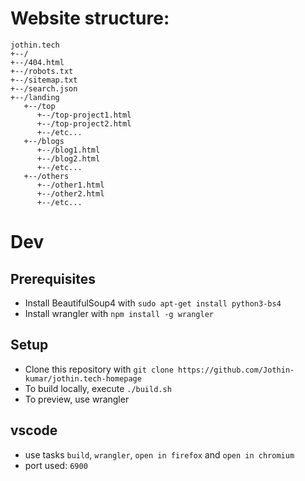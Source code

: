 # Website structure:
```
jothin.tech
+--/
+--/404.html
+--/robots.txt
+--/sitemap.txt
+--/search.json
+--/landing
   +--/top
      +--/top-project1.html
      +--/top-project2.html
      +--/etc...
   +--/blogs
      +--/blog1.html
      +--/blog2.html
      +--/etc...
   +--/others
      +--/other1.html
      +--/other2.html
      +--/etc...
```

# Dev
## Prerequisites
 - Install BeautifulSoup4 with `sudo apt-get install python3-bs4`
 - Install wrangler with `npm install -g wrangler`
## Setup
 - Clone this repository with `git clone https://github.com/Jothin-kumar/jothin.tech-homepage`
 - To build locally, execute `./build.sh`
 - To preview, use wrangler
## vscode
 - use tasks `build`, `wrangler`, `open in firefox` and `open in chromium`
 - port used: `6900`